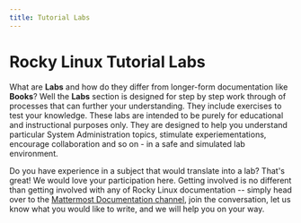 ```yaml
---
title: Tutorial Labs
---
```


# Rocky Linux Tutorial Labs

What are **Labs** and how do they differ from longer-form documentation like **Books**? Well the **Labs** section is designed for step by step work through of processes that can further your understanding. They include exercises to test your knowledge. These labs are intended to be purely for educational and instructional purposes only. They are designed to help you understand particular System Administration topics, stimulate experiementations, encourage collaboration and so on - in a safe and simulated lab environment.

Do you have experience in a subject that would translate into a lab? That's great! We would love your participation here. Getting involved is no different than getting involved with any of Rocky Linux documentation -- simply head over to the [Mattermost Documentation channel](https://chat.rockylinux.org/rocky-linux/channels/documentation), join the conversation, let us know what you would like to write, and we will help you on your way. 
